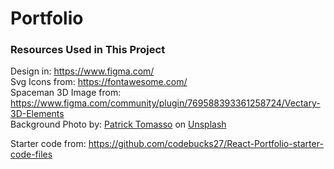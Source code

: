 # Portfolio

### Resources Used in This Project

Design in: https://www.figma.com/ <br />
Svg Icons from: https://fontawesome.com/  <br />
Spaceman 3D Image from: https://www.figma.com/community/plugin/769588393361258724/Vectary-3D-Elements <br />
Background Photo by: <a href="https://unsplash.com/@impatrickt?utm_source=unsplash&utm_medium=referral&utm_content=creditCopyText">Patrick Tomasso</a> on <a href="https://unsplash.com/s/photos/news-paper?utm_source=unsplash&utm_medium=referral&utm_content=creditCopyText">Unsplash</a>

Starter code from: https://github.com/codebucks27/React-Portfolio-starter-code-files
